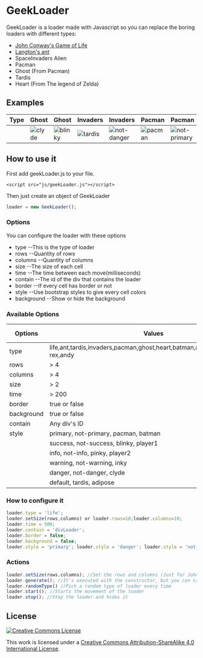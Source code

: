 # GeekLoader
GeekLoader is a loader made with Javascript so you can replace the boring loaders with different types:
* [John Conway's Game of Life](https://en.wikipedia.org/wiki/Conway%27s_Game_of_Life)
* [Langton's ant](https://en.wikipedia.org/wiki/Langton%27s_ant)
* SpaceInvaders Alien
* Pacman
* Ghost (From Pacman)
* Tardis
* Heart (From The legend of Zelda)

## Examples

Type | Ghost | Ghost | Invaders | Invaders | Pacman | Pacman | Tardis
---- | ----- | ----- | -------- | -------- | ------ | ------ | ------
     |![clyde](https://cloud.githubusercontent.com/assets/10358977/12769464/e8910d76-c9f6-11e5-94ea-3ff96aee1ee9.gif) | ![blinky](https://cloud.githubusercontent.com/assets/10358977/12769566/ba50f542-c9f7-11e5-819d-55a252d9a0cd.gif) | ![tardis](https://cloud.githubusercontent.com/assets/10358977/12769567/be5bdb3e-c9f7-11e5-9bdd-3dd7100c1100.gif) | ![not-danger](https://cloud.githubusercontent.com/assets/10358977/12769568/be843f16-c9f7-11e5-9b34-6d8442b81d5e.gif) | ![pacman](https://cloud.githubusercontent.com/assets/10358977/12769577/ccbe79a2-c9f7-11e5-8b19-0aeb2d22ea00.gif) | ![not-primary](https://cloud.githubusercontent.com/assets/10358977/12769578/ccc58512-c9f7-11e5-9b9d-547e2a3501aa.gif) | ![tardis](https://cloud.githubusercontent.com/assets/10358977/12769579/cccb434e-c9f7-11e5-8772-4a9a707dbf97.gif)

## How to use it
First add geekLoader.js to your file.
```
<script src="js/geekLoader.js"></script>
```

Then just create an object of GeekLoader

```javascript
loader = new GeekLoader();
```

### Options
You can configure the loader with these options
- type --This is the type of loader
- rows --Quantity of rows
- columns --Quantity of columns
- size --The size of each cell
- time --The time between each move(milliseconds)
- contain --The id of the div that contains the loader
- border --If every cell has border or not
- style --Use bootstrap styles to give every cell colors
- background --Show or hide the background

### Available Options
Options | Values | Default Value
------- | ------ | -------------
type | life,ant,tardis,invaders,pacman,ghost,heart,batman,adipose,mushroom,t-rex,andy | life
rows | > 4 | 12
columns | > 4 | 12
size | > 2 | 5
time | > 200 | 500
border | true or false | true
background | true or false | true
contain | Any div's ID | loader
style | primary, not-primary, pacman, batman | default
      | success, not-success, blinky, player1
      | info, not-info, pinky, player2
      | warning, not-warning, inky
      | danger, not-danger, clyde
      | default, tardis, adipose


### How to configure it
```javascript
loader.type = 'life';
loader.setSize(rows,columns) or loader.rows=10;loader.columns=10;
loader.time = 500;
loader.contain = 'divLoader';
loader.border = false;
loader.background = false;
loader.style = 'primary'; loader.style = 'danger'; loader.style = 'not-danger';
```

### Actions
```javascript
loader.setSize(rows,columns); //Set the rows and columns (Just for John Conway's Game of Life and Langton's Ant)
loader.generate(); //It's executed with the constructor, but you can call it anytime. It generates the board (Only for John Conway's Game of Life)
loader.randomType() //Pick a random type of loader every time
loader.start(); //Starts the movement of the loader
loader.stop(); //Stop the loader and hides it
```

## License

[![Creative Commons License](https://i.creativecommons.org/l/by-sa/4.0/88x31.png)](http://creativecommons.org/licenses/by-sa/4.0/)

This work is licensed under a [Creative Commons Attribution-ShareAlike 4.0 International License](http://creativecommons.org/licenses/by-sa/4.0/).
